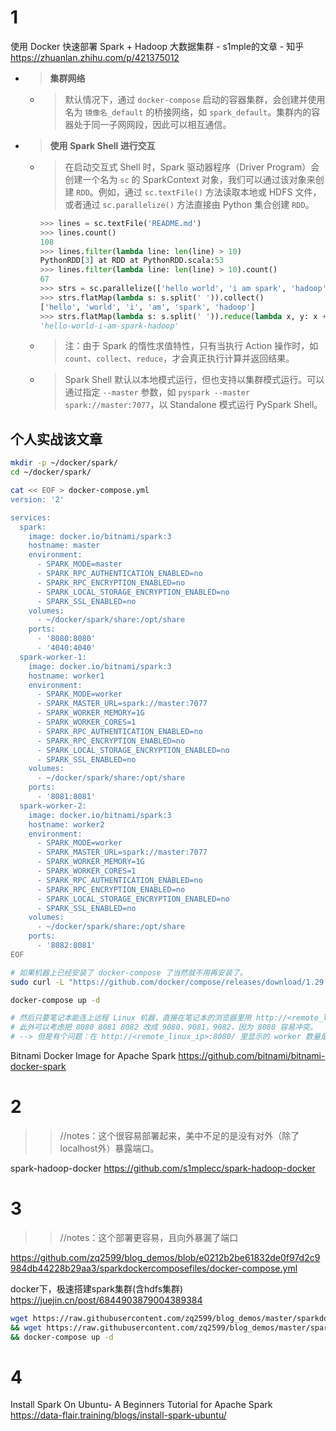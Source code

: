 
# 1

使用 Docker 快速部署 Spark + Hadoop 大数据集群 - s1mple的文章 - 知乎 https://zhuanlan.zhihu.com/p/421375012
- > **集群网络**
  * > 默认情况下，通过 `docker-compose` 启动的容器集群，会创建并使用名为 `镜像名_default` 的桥接网络，如 `spark_default`。集群内的容器处于同一子网网段，因此可以相互通信。
- > **使用 Spark Shell 进行交互**
  * > 在启动交互式 Shell 时，Spark 驱动器程序（Driver Program）会创建一个名为 `sc` 的 SparkContext 对象，我们可以通过该对象来创建 `RDD`。例如，通过 `sc.textFile()` 方法读取本地或 HDFS 文件，或者通过 `sc.parallelize()` 方法直接由 Python 集合创建 `RDD`。
    ```py
    >>> lines = sc.textFile('README.md')
    >>> lines.count()
    108                                   
    >>> lines.filter(lambda line: len(line) > 10)
    PythonRDD[3] at RDD at PythonRDD.scala:53
    >>> lines.filter(lambda line: len(line) > 10).count()
    67
    >>> strs = sc.parallelize(['hello world', 'i am spark', 'hadoop'])
    >>> strs.flatMap(lambda s: s.split(' ')).collect()
    ['hello', 'world', 'i', 'am', 'spark', 'hadoop']
    >>> strs.flatMap(lambda s: s.split(' ')).reduce(lambda x, y: x + '-' + y)
    'hello-world-i-am-spark-hadoop'
    ```
  * > 注：由于 Spark 的惰性求值特性，只有当执行 Action 操作时，如 `count`、`collect`、`reduce`，才会真正执行计算并返回结果。
  * > Spark Shell 默认以本地模式运行，但也支持以集群模式运行。可以通过指定 `--master` 参数，如 `pyspark --master spark://master:7077`，以 Standalone 模式运行 PySpark Shell。

## 个人实战该文章

```sh
mkdir -p ~/docker/spark/
cd ~/docker/spark/

cat << EOF > docker-compose.yml
version: '2'

services:
  spark:
    image: docker.io/bitnami/spark:3
    hostname: master
    environment:
      - SPARK_MODE=master
      - SPARK_RPC_AUTHENTICATION_ENABLED=no
      - SPARK_RPC_ENCRYPTION_ENABLED=no
      - SPARK_LOCAL_STORAGE_ENCRYPTION_ENABLED=no
      - SPARK_SSL_ENABLED=no
    volumes:
      - ~/docker/spark/share:/opt/share
    ports:
      - '8080:8080'
      - '4040:4040'
  spark-worker-1:
    image: docker.io/bitnami/spark:3
    hostname: worker1
    environment:
      - SPARK_MODE=worker
      - SPARK_MASTER_URL=spark://master:7077
      - SPARK_WORKER_MEMORY=1G
      - SPARK_WORKER_CORES=1
      - SPARK_RPC_AUTHENTICATION_ENABLED=no
      - SPARK_RPC_ENCRYPTION_ENABLED=no
      - SPARK_LOCAL_STORAGE_ENCRYPTION_ENABLED=no
      - SPARK_SSL_ENABLED=no
    volumes:
      - ~/docker/spark/share:/opt/share
    ports:
      - '8081:8081'
  spark-worker-2:
    image: docker.io/bitnami/spark:3
    hostname: worker2
    environment:
      - SPARK_MODE=worker
      - SPARK_MASTER_URL=spark://master:7077
      - SPARK_WORKER_MEMORY=1G
      - SPARK_WORKER_CORES=1
      - SPARK_RPC_AUTHENTICATION_ENABLED=no
      - SPARK_RPC_ENCRYPTION_ENABLED=no
      - SPARK_LOCAL_STORAGE_ENCRYPTION_ENABLED=no
      - SPARK_SSL_ENABLED=no
    volumes:
      - ~/docker/spark/share:/opt/share
    ports:
      - '8082:8081'
EOF

# 如果机器上已经安装了 docker-compose 了当然就不用再安装了。
sudo curl -L "https://github.com/docker/compose/releases/download/1.29.2/docker-compose-$(uname -s)-$(uname -m)" -o /usr/local/bin/docker-compose

docker-compose up -d

# 然后只要笔记本能连上远程 Linux 机器，直接在笔记本的浏览器里用 http://<remote_linux_ip>:8080/ 就可以访问 Spark Web UI 了。
# 此外可以考虑把 8080 8081 8082 改成 9080，9081，9082，因为 8080 容易冲突。
# --> 但是有个问题：在 http://<remote_linux_ip>:8080/ 里显示的 worker 数量是 0，也就是看起来 worker 没有连上 master。不知道为什么，回头再看吧。
```

Bitnami Docker Image for Apache Spark https://github.com/bitnami/bitnami-docker-spark

# 2
>> //notes：这个很容易部署起来，美中不足的是没有对外（除了localhost外）暴露端口。

spark-hadoop-docker https://github.com/s1mplecc/spark-hadoop-docker

# 3
>> //notes：这个部署更容易，且向外暴漏了端口

https://github.com/zq2599/blog_demos/blob/e0212b2be61832de0f97d2c9984db44228b29aa3/sparkdockercomposefiles/docker-compose.yml

docker下，极速搭建spark集群(含hdfs集群) https://juejin.cn/post/6844903879004389384
```sh
wget https://raw.githubusercontent.com/zq2599/blog_demos/master/sparkdockercomposefiles/docker-compose.yml \
&& wget https://raw.githubusercontent.com/zq2599/blog_demos/master/sparkdockercomposefiles/hadoop.env \
&& docker-compose up -d
```

# 4

Install Spark On Ubuntu- A Beginners Tutorial for Apache Spark https://data-flair.training/blogs/install-spark-ubuntu/
